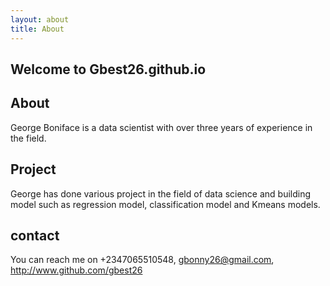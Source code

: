 ```yaml
---
layout: about
title: About
---
```


## Welcome to Gbest26.github.io

## About
George Boniface is a data scientist with over three years of experience in the field.

## Project
George has done various project in the field of data science and building model such as regression model, classification model and Kmeans models.

## contact
You can reach me on +2347065510548,
gbonny26@gmail.com,
http://www.github.com/gbest26
